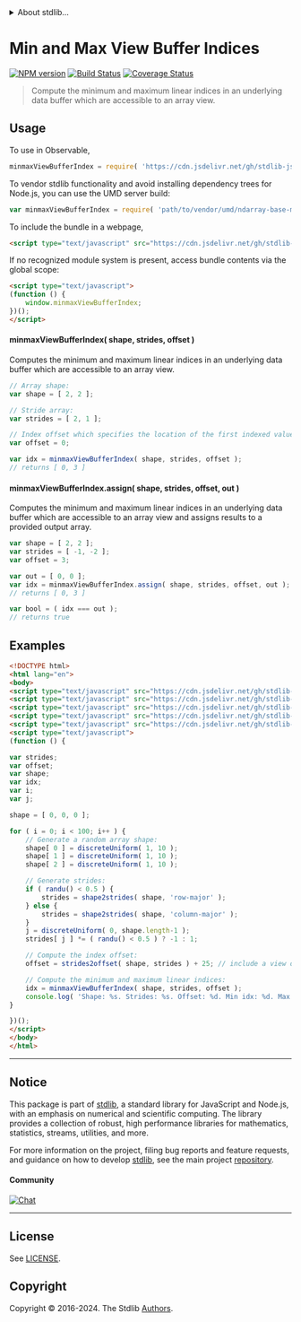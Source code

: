 <!--

@license Apache-2.0

Copyright (c) 2018 The Stdlib Authors.

Licensed under the Apache License, Version 2.0 (the "License");
you may not use this file except in compliance with the License.
You may obtain a copy of the License at

   http://www.apache.org/licenses/LICENSE-2.0

Unless required by applicable law or agreed to in writing, software
distributed under the License is distributed on an "AS IS" BASIS,
WITHOUT WARRANTIES OR CONDITIONS OF ANY KIND, either express or implied.
See the License for the specific language governing permissions and
limitations under the License.

-->


<details>
  <summary>
    About stdlib...
  </summary>
  <p>We believe in a future in which the web is a preferred environment for numerical computation. To help realize this future, we've built stdlib. stdlib is a standard library, with an emphasis on numerical and scientific computation, written in JavaScript (and C) for execution in browsers and in Node.js.</p>
  <p>The library is fully decomposable, being architected in such a way that you can swap out and mix and match APIs and functionality to cater to your exact preferences and use cases.</p>
  <p>When you use stdlib, you can be absolutely certain that you are using the most thorough, rigorous, well-written, studied, documented, tested, measured, and high-quality code out there.</p>
  <p>To join us in bringing numerical computing to the web, get started by checking us out on <a href="https://github.com/stdlib-js/stdlib">GitHub</a>, and please consider <a href="https://opencollective.com/stdlib">financially supporting stdlib</a>. We greatly appreciate your continued support!</p>
</details>

# Min and Max View Buffer Indices

[![NPM version][npm-image]][npm-url] [![Build Status][test-image]][test-url] [![Coverage Status][coverage-image]][coverage-url] <!-- [![dependencies][dependencies-image]][dependencies-url] -->

> Compute the minimum and maximum linear indices in an underlying data buffer which are accessible to an array view.

<!-- Section to include introductory text. Make sure to keep an empty line after the intro `section` element and another before the `/section` close. -->

<section class="intro">

</section>

<!-- /.intro -->

<!-- Package usage documentation. -->



<section class="usage">

## Usage

To use in Observable,

```javascript
minmaxViewBufferIndex = require( 'https://cdn.jsdelivr.net/gh/stdlib-js/ndarray-base-minmax-view-buffer-index@umd/browser.js' )
```

To vendor stdlib functionality and avoid installing dependency trees for Node.js, you can use the UMD server build:

```javascript
var minmaxViewBufferIndex = require( 'path/to/vendor/umd/ndarray-base-minmax-view-buffer-index/index.js' )
```

To include the bundle in a webpage,

```html
<script type="text/javascript" src="https://cdn.jsdelivr.net/gh/stdlib-js/ndarray-base-minmax-view-buffer-index@umd/browser.js"></script>
```

If no recognized module system is present, access bundle contents via the global scope:

```html
<script type="text/javascript">
(function () {
    window.minmaxViewBufferIndex;
})();
</script>
```

#### minmaxViewBufferIndex( shape, strides, offset )

Computes the minimum and maximum linear indices in an underlying data buffer which are accessible to an array view.

```javascript
// Array shape:
var shape = [ 2, 2 ];

// Stride array:
var strides = [ 2, 1 ];

// Index offset which specifies the location of the first indexed value:
var offset = 0;

var idx = minmaxViewBufferIndex( shape, strides, offset );
// returns [ 0, 3 ]
```

#### minmaxViewBufferIndex.assign( shape, strides, offset, out )

Computes the minimum and maximum linear indices in an underlying data buffer which are accessible to an array view and assigns results to a provided output array.

```javascript
var shape = [ 2, 2 ];
var strides = [ -1, -2 ];
var offset = 3;

var out = [ 0, 0 ];
var idx = minmaxViewBufferIndex.assign( shape, strides, offset, out );
// returns [ 0, 3 ]

var bool = ( idx === out );
// returns true
```

</section>

<!-- /.usage -->

<!-- Package usage notes. Make sure to keep an empty line after the `section` element and another before the `/section` close. -->

<section class="notes">

</section>

<!-- /.notes -->

<!-- Package usage examples. -->

<section class="examples">

## Examples

<!-- eslint no-undef: "error" -->

```html
<!DOCTYPE html>
<html lang="en">
<body>
<script type="text/javascript" src="https://cdn.jsdelivr.net/gh/stdlib-js/random-base-discrete-uniform@umd/browser.js"></script>
<script type="text/javascript" src="https://cdn.jsdelivr.net/gh/stdlib-js/ndarray-base-shape2strides@umd/browser.js"></script>
<script type="text/javascript" src="https://cdn.jsdelivr.net/gh/stdlib-js/ndarray-base-strides2offset@umd/browser.js"></script>
<script type="text/javascript" src="https://cdn.jsdelivr.net/gh/stdlib-js/random-base-randu@umd/browser.js"></script>
<script type="text/javascript" src="https://cdn.jsdelivr.net/gh/stdlib-js/ndarray-base-minmax-view-buffer-index@umd/browser.js"></script>
<script type="text/javascript">
(function () {

var strides;
var offset;
var shape;
var idx;
var i;
var j;

shape = [ 0, 0, 0 ];

for ( i = 0; i < 100; i++ ) {
    // Generate a random array shape:
    shape[ 0 ] = discreteUniform( 1, 10 );
    shape[ 1 ] = discreteUniform( 1, 10 );
    shape[ 2 ] = discreteUniform( 1, 10 );

    // Generate strides:
    if ( randu() < 0.5 ) {
        strides = shape2strides( shape, 'row-major' );
    } else {
        strides = shape2strides( shape, 'column-major' );
    }
    j = discreteUniform( 0, shape.length-1 );
    strides[ j ] *= ( randu() < 0.5 ) ? -1 : 1;

    // Compute the index offset:
    offset = strides2offset( shape, strides ) + 25; // include a view offset

    // Compute the minimum and maximum linear indices:
    idx = minmaxViewBufferIndex( shape, strides, offset );
    console.log( 'Shape: %s. Strides: %s. Offset: %d. Min idx: %d. Max idx: %d.', shape.join( 'x' ), strides.join( ',' ), offset, idx[ 0 ], idx[ 1 ] );
}

})();
</script>
</body>
</html>
```

</section>

<!-- /.examples -->

<!-- C interface documentation. -->



<!-- Section to include cited references. If references are included, add a horizontal rule *before* the section. Make sure to keep an empty line after the `section` element and another before the `/section` close. -->

<section class="references">

</section>

<!-- /.references -->

<!-- Section for related `stdlib` packages. Do not manually edit this section, as it is automatically populated. -->

<section class="related">

</section>

<!-- /.related -->

<!-- Section for all links. Make sure to keep an empty line after the `section` element and another before the `/section` close. -->


<section class="main-repo" >

* * *

## Notice

This package is part of [stdlib][stdlib], a standard library for JavaScript and Node.js, with an emphasis on numerical and scientific computing. The library provides a collection of robust, high performance libraries for mathematics, statistics, streams, utilities, and more.

For more information on the project, filing bug reports and feature requests, and guidance on how to develop [stdlib][stdlib], see the main project [repository][stdlib].

#### Community

[![Chat][chat-image]][chat-url]

---

## License

See [LICENSE][stdlib-license].


## Copyright

Copyright &copy; 2016-2024. The Stdlib [Authors][stdlib-authors].

</section>

<!-- /.stdlib -->

<!-- Section for all links. Make sure to keep an empty line after the `section` element and another before the `/section` close. -->

<section class="links">

[npm-image]: http://img.shields.io/npm/v/@stdlib/ndarray-base-minmax-view-buffer-index.svg
[npm-url]: https://npmjs.org/package/@stdlib/ndarray-base-minmax-view-buffer-index

[test-image]: https://github.com/stdlib-js/ndarray-base-minmax-view-buffer-index/actions/workflows/test.yml/badge.svg?branch=main
[test-url]: https://github.com/stdlib-js/ndarray-base-minmax-view-buffer-index/actions/workflows/test.yml?query=branch:main

[coverage-image]: https://img.shields.io/codecov/c/github/stdlib-js/ndarray-base-minmax-view-buffer-index/main.svg
[coverage-url]: https://codecov.io/github/stdlib-js/ndarray-base-minmax-view-buffer-index?branch=main

<!--

[dependencies-image]: https://img.shields.io/david/stdlib-js/ndarray-base-minmax-view-buffer-index.svg
[dependencies-url]: https://david-dm.org/stdlib-js/ndarray-base-minmax-view-buffer-index/main

-->

[chat-image]: https://img.shields.io/gitter/room/stdlib-js/stdlib.svg
[chat-url]: https://app.gitter.im/#/room/#stdlib-js_stdlib:gitter.im

[stdlib]: https://github.com/stdlib-js/stdlib

[stdlib-authors]: https://github.com/stdlib-js/stdlib/graphs/contributors

[umd]: https://github.com/umdjs/umd
[es-module]: https://developer.mozilla.org/en-US/docs/Web/JavaScript/Guide/Modules

[deno-url]: https://github.com/stdlib-js/ndarray-base-minmax-view-buffer-index/tree/deno
[umd-url]: https://github.com/stdlib-js/ndarray-base-minmax-view-buffer-index/tree/umd
[esm-url]: https://github.com/stdlib-js/ndarray-base-minmax-view-buffer-index/tree/esm
[branches-url]: https://github.com/stdlib-js/ndarray-base-minmax-view-buffer-index/blob/main/branches.md

[stdlib-license]: https://raw.githubusercontent.com/stdlib-js/ndarray-base-minmax-view-buffer-index/main/LICENSE

</section>

<!-- /.links -->
